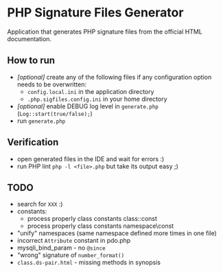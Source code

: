 # PHP Signature Files Generator

Application that generates PHP signature files from the official HTML documentation.

## How to run

- *[optional]* create any of the following files if any configuration option needs to be overwritten:
    - `config.local.ini` in the application directory
    - `.php.sigfiles.config.ini` in your home directory
- *[optional]* enable DEBUG log level in `generate.php` (`Log::start(true/false);`)
- run `generate.php`

## Verification
- open generated files in the IDE and wait for errors :)
- run PHP lint `php -l <file>.php` but take its output easy ;)

## TODO
- search for `XXX` :)
- constants:
    - process properly class constants class::const
    - process properly class constants namespace\const
- "unify" namespaces (same namespace defined more times in one file)
- incorrect `Attribute` constant in pdo.php
- mysqli_bind_param - no `@since`
- "wrong" signature of `number_format()`
- `class.ds-pair.html` - missing methods in synopsis

